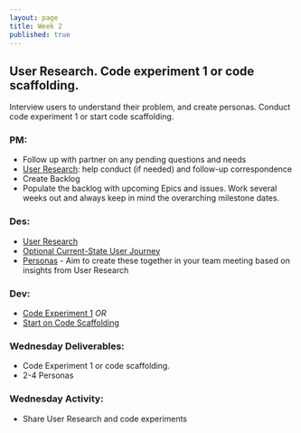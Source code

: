 ```yaml
---
layout: page
title: Week 2
published: true
---
```



## User Research. Code experiment 1 or code scaffolding.

Interview users to understand their problem, and create personas. Conduct code experiment 1 or start code scaffolding.


### PM:
*   Follow up with partner on any pending questions and needs
*   [User Research](user-research.md): help conduct (if needed) and follow-up correspondence
*   Create Backlog
  * Populate the backlog with upcoming Epics and issues. Work several weeks out and always keep in mind the overarching milestone dates.

### Des:
*   [User Research](user-research.md)
*   [Optional Current-State User Journey](current-state-user-journey.md)
*   [Personas](personas.md) - Aim to create these together in your team meeting based on insights from User Research

### Dev:
*   [Code Experiment 1](code-experiment-1.md)
*OR*
*   [Start on Code Scaffolding](../week03/code-scaffolding.md)


### Wednesday Deliverables:
  * Code Experiment 1 or code scaffolding.
  * 2-4 Personas

### Wednesday Activity:
  * Share User Research and code experiments
